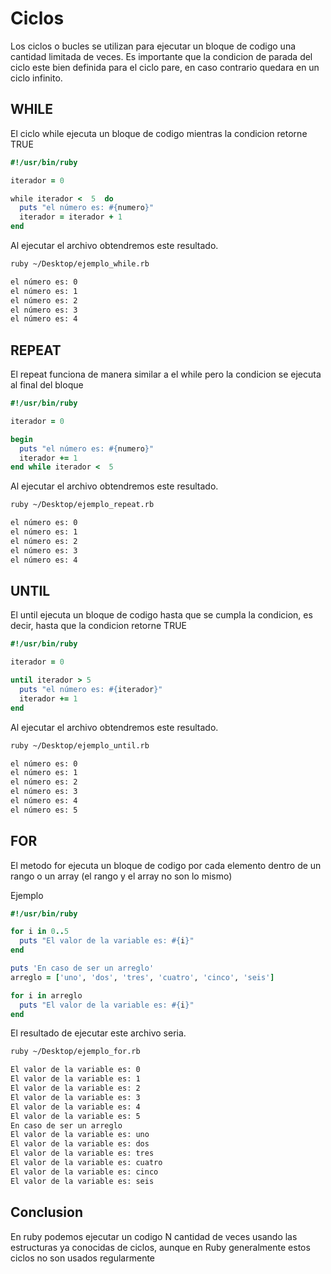 Ciclos
======

Los ciclos o bucles se utilizan para ejecutar un bloque de codigo una cantidad limitada de veces. Es importante que la condicion de parada del ciclo este bien definida para el ciclo pare, en caso contrario quedara en un ciclo infinito.

## WHILE

El ciclo while ejecuta un bloque de codigo mientras la condicion retorne TRUE

```ruby
#!/usr/bin/ruby

iterador = 0

while iterador <  5  do
  puts "el número es: #{numero}"
  iterador = iterador + 1
end
```

Al ejecutar el archivo obtendremos este resultado.

```bash
ruby ~/Desktop/ejemplo_while.rb

el número es: 0
el número es: 1
el número es: 2
el número es: 3
el número es: 4
```

## REPEAT

El repeat funciona de manera similar a el while pero la condicion se ejecuta al final del bloque

```ruby
#!/usr/bin/ruby

iterador = 0

begin
  puts "el número es: #{numero}"
  iterador += 1
end while iterador <  5
```

Al ejecutar el archivo obtendremos este resultado.

```bash
ruby ~/Desktop/ejemplo_repeat.rb

el número es: 0
el número es: 1
el número es: 2
el número es: 3
el número es: 4
```

## UNTIL

El until ejecuta un bloque de codigo hasta que se cumpla la condicion, es decir, hasta que la condicion retorne TRUE

```ruby
#!/usr/bin/ruby

iterador = 0

until iterador > 5
  puts "el número es: #{iterador}"
  iterador += 1
end
```

Al ejecutar el archivo obtendremos este resultado.

```bash
ruby ~/Desktop/ejemplo_until.rb

el número es: 0
el número es: 1
el número es: 2
el número es: 3
el número es: 4
el número es: 5
```

## FOR

El metodo for ejecuta un bloque de codigo por cada elemento dentro de un rango o un array (el rango y el array no son lo mismo)

Ejemplo

```ruby
#!/usr/bin/ruby

for i in 0..5
  puts "El valor de la variable es: #{i}"
end

puts 'En caso de ser un arreglo'
arreglo = ['uno', 'dos', 'tres', 'cuatro', 'cinco', 'seis']

for i in arreglo
  puts "El valor de la variable es: #{i}"
end
```

El resultado de ejecutar este archivo seria.

```bash
ruby ~/Desktop/ejemplo_for.rb

El valor de la variable es: 0
El valor de la variable es: 1
El valor de la variable es: 2
El valor de la variable es: 3
El valor de la variable es: 4
El valor de la variable es: 5
En caso de ser un arreglo
El valor de la variable es: uno
El valor de la variable es: dos
El valor de la variable es: tres
El valor de la variable es: cuatro
El valor de la variable es: cinco
El valor de la variable es: seis
```

## Conclusion

En ruby podemos ejecutar un codigo N cantidad de veces usando las estructuras ya conocidas de ciclos, aunque en Ruby generalmente estos ciclos no son usados regularmente
